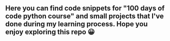 <h2> Here you can find code snippets for <strong>"100 days of code python course"</strong> and small projects that I've done during my learning process. 
Hope you enjoy exploring this repo 😀 </h2>

